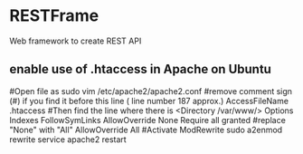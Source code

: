 # RESTFrame
Web framework to create REST API 
## enable use of .htaccess in Apache on Ubuntu
#Open file as
	sudo vim /etc/apache2/apache2.conf
#remove comment sign (#) if you find it before this line ( line number 187 approx.)
	AccessFileName .htaccess
#Then find the line where there is
	<Directory /var/www/>
		 Options Indexes FollowSymLinks
		 AllowOverride None
		 Require all granted
	</Directory>
#replace "None" with "All"
	AllowOverride All
#Activate ModRewrite
	sudo a2enmod rewrite
	service apache2 restart
	
	
	

